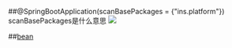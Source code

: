 ##@SpringBootApplication(scanBasePackages = {"ins.platform"})
scanBasePackages是什么意思
![](2023-02-21-14-44-32.png)

##[bean](https://www.cnblogs.com/cxuanBlog/p/11179439.html#:~:text=Spring%E7%9A%84%40Bean%E6%B3%A8%E8%A7%A3%E7%94%A8%E4%BA%8E%E5%91%8A%E8%AF%89%E6%96%B9%E6%B3%95%EF%BC%8C%E4%BA%A7%E7%94%9F%E4%B8%80%E4%B8%AABean%E5%AF%B9%E8%B1%A1%EF%BC%8C%E7%84%B6%E5%90%8E%E8%BF%99%E4%B8%AABean%E5%AF%B9%E8%B1%A1%E4%BA%A4%E7%BB%99Spring%E7%AE%A1%E7%90%86%E3%80%82%20%E4%BA%A7%E7%94%9F%E8%BF%99%E4%B8%AABean%E5%AF%B9%E8%B1%A1%E7%9A%84%E6%96%B9%E6%B3%95Spring%E5%8F%AA%E4%BC%9A%E8%B0%83%E7%94%A8%E4%B8%80%E6%AC%A1%EF%BC%8C%E9%9A%8F%E5%90%8E%E8%BF%99%E4%B8%AASpring%E5%B0%86%E4%BC%9A%E5%B0%86%E8%BF%99%E4%B8%AABean%E5%AF%B9%E8%B1%A1%E6%94%BE%E5%9C%A8%E8%87%AA%E5%B7%B1%E7%9A%84IOC%E5%AE%B9%E5%99%A8%E4%B8%AD%E3%80%82,SpringIOC%20%E5%AE%B9%E5%99%A8%E7%AE%A1%E7%90%86%E4%B8%80%E4%B8%AA%E6%88%96%E8%80%85%E5%A4%9A%E4%B8%AAbean%EF%BC%8C%E8%BF%99%E4%BA%9Bbean%E9%83%BD%E9%9C%80%E8%A6%81%E5%9C%A8%40Configuration%E6%B3%A8%E8%A7%A3%E4%B8%8B%E8%BF%9B%E8%A1%8C%E5%88%9B%E5%BB%BA%EF%BC%8C%E5%9C%A8%E4%B8%80%E4%B8%AA%E6%96%B9%E6%B3%95%E4%B8%8A%E4%BD%BF%E7%94%A8%40Bean%E6%B3%A8%E8%A7%A3%E5%B0%B1%E8%A1%A8%E6%98%8E%E8%BF%99%E4%B8%AA%E6%96%B9%E6%B3%95%E9%9C%80%E8%A6%81%E4%BA%A4%E7%BB%99Spring%E8%BF%9B%E8%A1%8C%E7%AE%A1%E7%90%86%E3%80%82)

